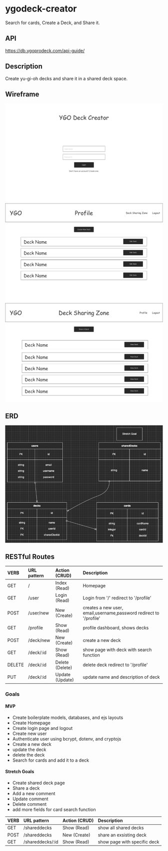 # ygodeck-creator

Search for cards, Create a Deck, and Share it.

## API

https://db.ygoprodeck.com/api-guide/

## Description

Create yu-gi-oh decks and share it in a shared deck space.

## Wireframe

![Screen1](./wireframes/Homepage%401x.png)
![Screen2](./wireframes/Profile%401x.png)
![Screen3](./wireframes/Shared%20Decks%401x.png)

## ERD

![ERD](./ERD/erd3.png)

## RESTful Routes

| VERB   | URL pattern | Action \(CRUD\)   | Description                                                        |
| :----- | :---------- | :---------------- | :----------------------------------------------------------------- |
| GET    | /           | Index \(Read\)    | Homepage                                                           |
| GET    | /user       | Login \(Read\)    | Login from '/' redirect to '/profile'                              |
| POST   | /user/new   | New \(Create\)    | creates a new user, email,username,password redirect to '/profile' |
| GET    | /profile    | Show \(Read\)     | profile dashboard, shows decks                                     |
| POST   | /deck/new   | New \(Create\)    | create a new deck                                                  |
| GET    | /deck/:id   | Show \(Read\)     | show page with deck with search function                           |
| DELETE | /deck/:id   | Delete \(Delete\) | delete deck redirect to '/profile'                                 |
| PUT    | /deck/:id   | Update \(Update\) | update name and description of deck                                |

### Goals

#### MVP

- Create boilerplate models, databases, and ejs layouts
- Create Homepage
- Create login page and logout
- Create new user
- Authenticate user using bcrypt, dotenv, and cryptojs
- Create a new deck
- update the deck
- delete the deck
- Search for cards and add it to a deck

#### Stretch Goals

- Create shared deck page
- Share a deck
- Add a new comment
- Update comment
- Delete comment
- add more fields for card search function

| VERB | URL pattern      | Action \(CRUD\) | Description                  |
| :--- | :--------------- | :-------------- | :--------------------------- |
| GET  | /shareddecks     | Show \(Read\)   | show all shared decks        |
| POST | /shareddecks     | New \(Create\)  | share an exsisting deck      |
| GET  | /shareddecks/:id | Show \(Read\)   | show page with specific deck |
